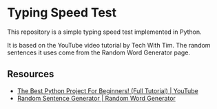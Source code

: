 # Typing Speed Test
This repository is a simple typing speed test implemented in Python.

It is based on the YouTube video tutorial by Tech With Tim. The random sentences it uses come from the Random Word Generator page.

## Resources

- [The Best Python Project For Beginners! (Full Tutorial) | YouTube](https://youtu.be/NQ5i1kJAA6Y)
- [Random Sentence Generator | Random Word Generator](https://randomwordgenerator.com/sentence.php)

